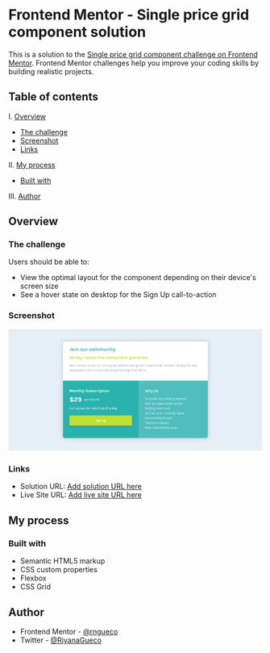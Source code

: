 # Frontend Mentor - Single price grid component solution

This is a solution to the [Single price grid component challenge on Frontend Mentor](https://www.frontendmentor.io/challenges/single-price-grid-component-5ce41129d0ff452fec5abbbc). Frontend Mentor challenges help you improve your coding skills by building realistic projects. 

## Table of contents

I. [Overview](#overview)
  - [The challenge](#the-challenge)
  - [Screenshot](#screenshot)
  - [Links](#links)

II. [My process](#my-process)
  - [Built with](#built-with)

III. [Author](#author)

## Overview

### The challenge

Users should be able to:

- View the optimal layout for the component depending on their device's screen size
- See a hover state on desktop for the Sign Up call-to-action

### Screenshot

![](images/screenshot.png)

### Links

- Solution URL: [Add solution URL here](https://your-solution-url.com)
- Live Site URL: [Add live site URL here](https://your-live-site-url.com)

## My process

### Built with

- Semantic HTML5 markup
- CSS custom properties
- Flexbox
- CSS Grid

## Author

- Frontend Mentor - [@rngueco](https://www.frontendmentor.io/profile/rngueco)
- Twitter - [@RiyanaGueco](https://www.twitter.com/RiyanaGueco)